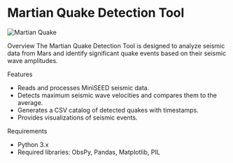 # Martian Quake Detection Tool 
![Martian Quake](./images/MartianQuake.png)

Overview
The Martian Quake Detection Tool is designed to analyze seismic data from Mars and identify significant quake events based on their seismic wave amplitudes.

Features
- Reads and processes MiniSEED seismic data.
- Detects maximum seismic wave velocities and compares them to the average.
- Generates a CSV catalog of detected quakes with timestamps.
- Provides visualizations of seismic events.

Requirements
- Python 3.x
- Required libraries: ObsPy, Pandas, Matplotlib, PIL
